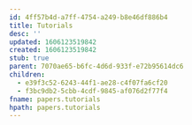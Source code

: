 ```yaml
---
id: 4ff57b4d-a7ff-4754-a249-b8e46df886b4
title: Tutorials
desc: ''
updated: 1606123519842
created: 1606123519842
stub: true
parent: 7070ae65-b6fc-4d6d-933f-e72b95614dc6
children:
  - e39f3c52-6243-44f1-ae28-c4f07fa6cf20
  - f3bc9db2-5cbb-4cdf-9845-af076d2f77f4
fname: papers.tutorials
hpath: papers.tutorials
---
```



